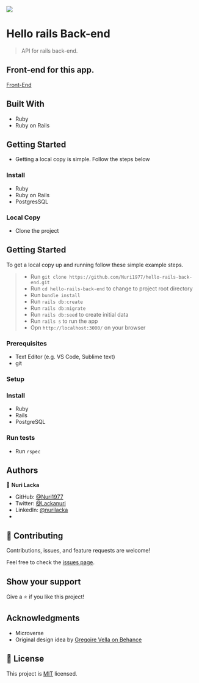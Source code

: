 ![](https://img.shields.io/badge/Microverse-blueviolet)

# Hello rails Back-end

> API for rails back-end.

## Front-end for this app.

[Front-End](https://github.com/Nuri1977/hello-react-front-end)

## Built With

- Ruby
- Ruby on Rails

## Getting Started

- Getting a local copy is simple. Follow the steps below

### Install

- Ruby
- Ruby on Rails
- PostgresSQL

### Local Copy

- Clone the project


## Getting Started

To get a local copy up and running follow these simple example steps.

> - Run `git clone https://github.com/Nuri1977/hello-rails-back-end.git`
> - Run `cd hello-rails-back-end` to change to project root directory
> - Run `bundle install`
> - Run `rails db:create`
> - Run `rails db:migrate`
> - Run `rails db:seed` to create initial data
> - Run `rails s` to run the app
> - Opn `http://localhost:3000/` on your browser


### Prerequisites
- Text Editor (e.g. VS Code, Sublime text)
- git

### Setup

### Install
- Ruby
- Rails
- PostgreSQL


### Run tests
 - Run `rspec`


## Authors

👤 **Nuri Lacka**

- GitHub: [@Nuri1977](https://github.com/Nuri1977)
- Twitter: [@Lackanuri](https://twitter.com/LackaNuri)
- LinkedIn: [@nurilacka](https://www.linkedin.com/in/nuri-lacka-7141b01ba/)
-
## 🤝 Contributing

Contributions, issues, and feature requests are welcome!

Feel free to check the [issues page](../../issues/).

## Show your support

Give a ⭐️ if you like this project!

## Acknowledgments

- Microverse
- Original design idea by [Gregoire Vella on Behance](https://www.behance.net/gregoirevella)

## 📝 License

This project is [MIT](https://opensource.org/licenses/MIT) licensed.